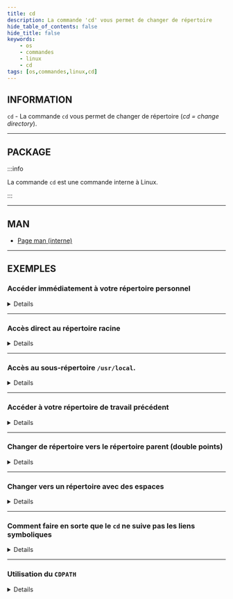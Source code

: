 ```yaml
---
title: cd
description: La commande 'cd' vous permet de changer de répertoire
hide_table_of_contents: false
hide_title: false
keywords:
    - os
    - commandes
    - linux
    - cd
tags: [os,commandes,linux,cd]
---
```


## INFORMATION

`cd` - La commande `cd` vous permet de changer de répertoire (_cd = change directory_).

----

## PACKAGE

:::info

La commande `cd` est une commande interne à Linux.

:::

----

## MAN

- [Page man (interne)](man/cmd_cd_man)

----

## EXEMPLES

### Accéder immédiatement à votre répertoire personnel

<details>

<span class="code_language">Shell</span>

```shell
cd ~
```

ou utiliser la commande : 

```shell
cd
```

</details>

----

### Accès direct au répertoire racine

<details>

<span class="code_language">Shell</span>

```shell
cd /
```

</details>

----

### Accès au sous-répertoire `/usr/local`.

<details>

<span class="code_language">Shell</span>

```shell
cd /usr/local
```

</details>

----

### Accéder à votre répertoire de travail précédent

<details>

<span class="code_language">Shell</span>

```shell
cd -
```

</details>

----

### Changer de répertoire vers le répertoire parent (double points)

<details>

<span class="code_language">Shell</span>

```shell
cd ..
```

</details>

----

### Changer vers un répertoire avec des espaces

<details>

Linux supporte les répertoires avec des espaces même s’il n’est pas vraiment recommandés d’en utiliser.

Lorsque l'on tente d’utiliser la commande `cd` sur un répertoire avec espace, vous risquez de rencontrer l’erreur :

<span class="code_language">Sortie</span>

```text
-bash: cd: too many arguments
```

Dans cet exemple, je souhaite me déplacer vers le répertoire **Documents Importants**.
Pour s’y rendre, il faut l’encadrer par des guillemets (") ou des quotes (')

<span class="code_language">Shell</span>

```shell
cd "Important Documents"
cd 'Important Documents'
```

Une autre syntaxe consiste à utiliser un **backward slash** (`\`) avant l’espace, il n’est plus alors nécessaire d’utiliser les guillemets ou quotes.

<span class="code_language">Shell</span>

```shell
cd Important\ Documents
```

</details>

----

### Comment faire en sorte que le `cd` ne suive pas les liens symboliques

<details>

Par défaut, la commande `cd` suit les liens symboliques. on a un lien symbolique nommé **symlink** qui pointe vers le répertoire `/home/howtoforge/Desktop/symbolic`.

Exécuter la commande `cd`, elle suit par défaut le lien symbolique : 

<span class="code_language">Shell</span>

```shell
cd symlink
pwd
```

<span class="code_language">Sortie</span>

```text
/home/howtoforge/Downloads/symlink
```

Pour que cd nous déplace vers l'emplacement physique du lien symbolique, on doit utiliser l'option `-P` :

<span class="code_language">Shell</span>

```shell
cd -P symlink
pwd
```

<span class="code_language">Sortie</span>

```text
/home/howtoforge/Desktop/symbolic
```

</details>

----

### Utilisation du `CDPATH`

<details>

La variable d'environnement `CDPATH` peut être utilisée pour définir le répertoire de base pour la commande `cd`.

Par exemple, dans l'une des options précédentes, nous avons discuté de la commande `cd ~` qui vous amène rapidement au répertoire personnel depuis n'importe quel emplacement de votre système. De la même manière, si vous souhaitez basculer rapidement vers un autre répertoire particulier, quel que soit votre emplacement actuel, vous pouvez le faire en définissant un répertoire de base à l'aide de la variable d'environnement `CDPATH`.

Supposons que vous travaillez principalement dans un répertoire particulier (par exemple, `Desktop`), mais que vous passez fréquemment d'un répertoire à l'autre. Vous utilisez peut-être `cd ..` , `cd ~` ou <u>chemin absolu</u>, etc. pour changer de répertoire. Bien que cette approche ne soit pas mauvaise en soi, vous pouvez faciliter la tâche (de retour à `Desktop`) en utilisant la variable d'environnement `CDPATH`. Dans ce cas, vous n'aurez qu'à exécuter `cd Desktop`.

Pour cela, vous devrez devez définir `/home/howtoforge` comme répertoire de base :

<span class="code_language">Shell</span>

```shell
export CDPATH =/home/howtoforge
```

Désormais, vous pouvez facilement et rapidement basculer vers les répertoires situés sous `/home/howtoforge`, y compris Desktop. Voici un exemple :

<span class="code_language">Shell</span>

```shell
cd Downloads/screencasting-tools/
pwd
```

<span class="code_language">Sortie</span>

```text
/home/howtoforge/Downloads/screencasting-tools
```

<span class="code_language">Shell</span>

```shell
cd Desktop/
pwd
```

<span class="code_language">Sortie</span>

```text
/home/howtoforge/Desktop
```

</details>
